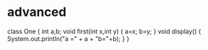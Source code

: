 # advanced
class One
{
	int a,b;
	void first(int x,int y)
	{
		a=x;
		b=y;
	}
	void display()
	{
		System.out.println("a =" + a + "b="+b);
	}
}